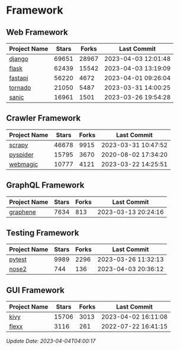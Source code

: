 # Framework

## Web Framework
| Project Name | Stars | Forks | Last Commit |
| ------------ | ----- | ----- | ----------- |
| [django](https://github.com/django/django) | 69651 | 28967 | 2023-04-03 12:01:48 |
| [flask](https://github.com/pallets/flask) | 62439 | 15542 | 2023-04-03 13:19:09 |
| [fastapi](https://github.com/tiangolo/fastapi) | 56220 | 4672 | 2023-04-01 09:26:04 |
| [tornado](https://github.com/tornadoweb/tornado) | 21050 | 5487 | 2023-03-31 14:00:25 |
| [sanic](https://github.com/sanic-org/sanic) | 16961 | 1501 | 2023-03-26 19:54:28 |

## Crawler Framework
| Project Name | Stars | Forks | Last Commit |
| ------------ | ----- | ----- | ----------- |
| [scrapy](https://github.com/scrapy/scrapy) | 46678 | 9915 | 2023-03-31 10:47:52 |
| [pyspider](https://github.com/binux/pyspider) | 15795 | 3670 | 2020-08-02 17:34:20 |
| [webmagic](https://github.com/code4craft/webmagic) | 10777 | 4121 | 2023-03-22 14:25:51 |

## GraphQL Framework
| Project Name | Stars | Forks | Last Commit |
| ------------ | ----- | ----- | ----------- |
| [graphene](https://github.com/graphql-python/graphene) | 7634 | 813 | 2023-03-13 20:24:16 |

## Testing Framework
| Project Name | Stars | Forks | Last Commit |
| ------------ | ----- | ----- | ----------- |
| [pytest](https://github.com/pytest-dev/pytest) | 9989 | 2296 | 2023-03-26 11:32:13 |
| [nose2](https://github.com/nose-devs/nose2) | 744 | 136 | 2023-04-03 20:36:12 |

## GUI Framework
| Project Name | Stars | Forks | Last Commit |
| ------------ | ----- | ----- | ----------- |
| [kivy](https://github.com/kivy/kivy) | 15706 | 3013 | 2023-04-02 16:11:08 |
| [flexx](https://github.com/flexxui/flexx) | 3116 | 261 | 2022-07-22 16:41:15 |

*Update Date: 2023-04-04T04:00:17*